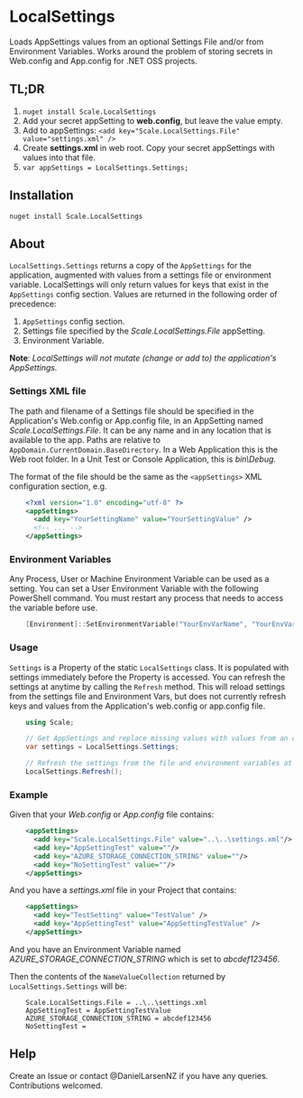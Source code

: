 # LocalSettings
Loads AppSettings values from an optional Settings File and/or from Environment Variables. Works around the problem of storing secrets in Web.config
and App.config for .NET OSS projects.

## TL;DR
1. `nuget install Scale.LocalSettings`
1. Add your secret appSetting to **web.config**, but leave the value empty.
1. Add to appSettings: `<add key="Scale.LocalSettings.File" value="settings.xml" />`
1. Create **settings.xml** in web root. Copy your secret appSettings with values into that file.
1. `var appSettings = LocalSettings.Settings;`


## Installation
`nuget install Scale.LocalSettings`

## About
`LocalSettings.Settings` returns a copy of the `AppSettings` for the application, augmented with values from a settings file or environment variable.
LocalSettings will only return values for keys that exist in the `AppSettings` config section. Values are returned in the following order of precedence:

1. `AppSettings` config section. 
2. Settings file specified by the *Scale.LocalSettings.File* appSetting. 
3. Environment Variable.

**Note**: _LocalSettings will not mutate (change or add to) the application's AppSettings._

### Settings XML file
The path and filename of a Settings file should be specified in the Application's Web.config or App.config file, in an AppSetting named 
*Scale.LocalSettings.File*. It can be any name and in any location that is available to the app. Paths are relative to 
`AppDomain.CurrentDomain.BaseDirectory`. In a Web Application this is the Web root folder. In a Unit Test or Console Application, this is *bin\Debug*.

The format of the file should be the same as the `<appSettings>` XML configuration section, e.g.

```xml
	<?xml version="1.0" encoding="utf-8" ?>
    <appSettings>
	  <add key="YourSettingName" value="YourSettingValue" />
	  <!-- ... -->
    </appSettings>
```


### Environment Variables
Any Process, User or Machine Environment Variable can be used as a setting. You can set a User Environment Variable with the following PowerShell command. 
You must restart any process that needs to access the variable before use.

```PowerShell
    [Environment]::SetEnvironmentVariable("YourEnvVarName", "YourEnvVarSetting", "User")
```


### Usage
`Settings` is a Property of the static `LocalSettings` class. It is populated with settings immediately before the Property is accessed. You can refresh the
settings at anytime by calling the `Refresh` method. This will reload settings from the settings file and Environment Vars, but does not currently refresh
keys and values from the Application's web.config or app.config file.

```csharp
	using Scale;

    // Get AppSettings and replace missing values with values from an optional Settings File or Environment Variables (in that order of precedence).
	var settings = LocalSettings.Settings;

	// Refresh the settings from the file and environment variables at any time.
	LocalSettings.Refresh();
```


### Example
Given that your *Web.config* or *App.config* file contains:

```xml
    <appSettings>
      <add key="Scale.LocalSettings.File" value="..\..\settings.xml"/>
      <add key="AppSettingTest" value=""/>
      <add key="AZURE_STORAGE_CONNECTION_STRING" value=""/>
      <add key="NoSettingTest" value=""/>
    </appSettings>
```

And you have a *settings.xml* file in your Project that contains:

```xml
    <appSettings>
	  <add key="TestSetting" value="TestValue" />
      <add key="AppSettingTest" value="AppSettingTestValue" />
    </appSettings>
```

And you have an Environment Variable named *AZURE_STORAGE_CONNECTION_STRING* which is set to *abcdef123456*.

Then the contents of the `NameValueCollection` returned by `LocalSettings.Settings` will be:

```
	Scale.LocalSettings.File = ..\..\settings.xml
	AppSettingTest = AppSettingTestValue
	AZURE_STORAGE_CONNECTION_STRING = abcdef123456
	NoSettingTest =
```


## Help
Create an Issue or contact @DanielLarsenNZ if you have any queries. Contributions welcomed.